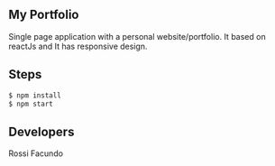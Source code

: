 ## My Portfolio

Single page application with a personal website/portfolio. It based on reactJs and It has responsive design.

## Steps

```bash
$ npm install
$ npm start
```

## Developers

Rossi Facundo
